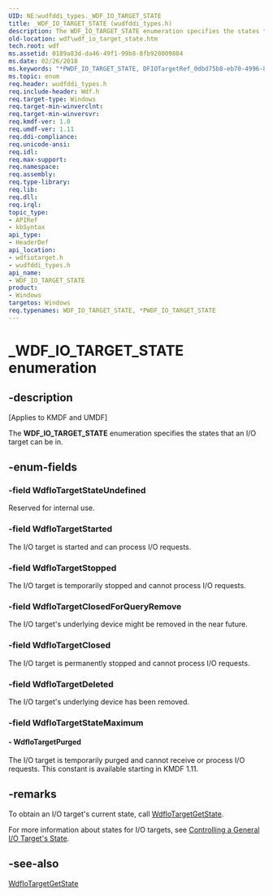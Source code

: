 ```yaml
---
UID: NE:wudfddi_types._WDF_IO_TARGET_STATE
title: _WDF_IO_TARGET_STATE (wudfddi_types.h)
description: The WDF_IO_TARGET_STATE enumeration specifies the states that an I/O target can be in.
old-location: wdf\wdf_io_target_state.htm
tech.root: wdf
ms.assetid: 0189a83d-da46-49f1-99b8-8fb920009804
ms.date: 02/26/2018
ms.keywords: "*PWDF_IO_TARGET_STATE, DFIOTargetRef_0dbd75b8-eb70-4996-8a13-80fb90f86dca.xml, PWDF_IO_TARGET_STATE, PWDF_IO_TARGET_STATE enumeration pointer, WDF_IO_TARGET_STATE, WDF_IO_TARGET_STATE enumeration, WdfIoTargetClosed, WdfIoTargetClosedForQueryRemove, WdfIoTargetDeleted, WdfIoTargetPurged, WdfIoTargetStarted, WdfIoTargetStateUndefined, WdfIoTargetStopped, _WDF_IO_TARGET_STATE, kmdf.wdf_io_target_state, wdf.wdf_io_target_state, wdfiotarget/PWDF_IO_TARGET_STATE, wdfiotarget/WDF_IO_TARGET_STATE, wdfiotarget/WdfIoTargetClosed, wdfiotarget/WdfIoTargetClosedForQueryRemove, wdfiotarget/WdfIoTargetDeleted, wdfiotarget/WdfIoTargetPurged, wdfiotarget/WdfIoTargetStarted, wdfiotarget/WdfIoTargetStateUndefined, wdfiotarget/WdfIoTargetStopped, wudfddi_types/PWDF_IO_TARGET_STATE, wudfddi_types/WDF_IO_TARGET_STATE, wudfddi_types/WdfIoTargetClosed, wudfddi_types/WdfIoTargetClosedForQueryRemove, wudfddi_types/WdfIoTargetDeleted, wudfddi_types/WdfIoTargetPurged, wudfddi_types/WdfIoTargetStarted, wudfddi_types/WdfIoTargetStateUndefined, wudfddi_types/WdfIoTargetStopped"
ms.topic: enum
req.header: wudfddi_types.h
req.include-header: Wdf.h
req.target-type: Windows
req.target-min-winverclnt: 
req.target-min-winversvr: 
req.kmdf-ver: 1.0
req.umdf-ver: 1.11
req.ddi-compliance: 
req.unicode-ansi: 
req.idl: 
req.max-support: 
req.namespace: 
req.assembly: 
req.type-library: 
req.lib: 
req.dll: 
req.irql: 
topic_type:
- APIRef
- kbSyntax
api_type:
- HeaderDef
api_location:
- wdfiotarget.h
- wudfddi_types.h
api_name:
- WDF_IO_TARGET_STATE
product:
- Windows
targetos: Windows
req.typenames: WDF_IO_TARGET_STATE, *PWDF_IO_TARGET_STATE
---
```


# _WDF_IO_TARGET_STATE enumeration


## -description


<p class="CCE_Message">[Applies to KMDF and UMDF]</p>

The <b>WDF_IO_TARGET_STATE</b> enumeration specifies the states that an I/O target can be in.


## -enum-fields




### -field WdfIoTargetStateUndefined

Reserved for internal use.


### -field WdfIoTargetStarted

The I/O target is started and can process I/O requests.


### -field WdfIoTargetStopped

The I/O target is temporarily stopped and cannot process I/O requests.


### -field WdfIoTargetClosedForQueryRemove

The I/O target's underlying device might be removed in the near future.


### -field WdfIoTargetClosed

The I/O target is permanently stopped and cannot process I/O requests. 


### -field WdfIoTargetDeleted

The I/O target's underlying device has been removed.


### -field WdfIoTargetStateMaximum




#### - WdfIoTargetPurged

The I/O target is temporarily purged and cannot receive or process I/O requests. This constant is available starting in KMDF 1.11.


## -remarks



To obtain an I/O target's current state, call <a href="https://docs.microsoft.com/windows-hardware/drivers/ddi/content/wdfiotarget/nf-wdfiotarget-wdfiotargetgetstate">WdfIoTargetGetState</a>.

For more information about states for I/O targets, see <a href="https://docs.microsoft.com/windows-hardware/drivers/wdf/controlling-a-general-i-o-target-s-state">Controlling a General I/O Target's State</a>.




## -see-also




<a href="https://docs.microsoft.com/windows-hardware/drivers/ddi/content/wdfiotarget/nf-wdfiotarget-wdfiotargetgetstate">WdfIoTargetGetState</a>
 

 

